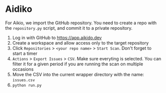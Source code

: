 # Aidiko

For Aikio, we import the GitHub repository. You need to create a repo with the `repository.py` script, and commit it to a private repository.

1. Log in with GitHub to https://app.aikido.dev
2. Create a workspace and allow access only to the target repository
3. Click `Repositories` > `<your repo name>` > `Start Scan`. Don't forget to start a timer
4. `Actions` > `Export Issues` > `CSV`. Make sure everyting is selected. You can filter it for a given period if you are running the scan on multiple occasions
5. Move the CSV into the current wrapper directory with the name: `issues.csv`
6. `python run.py`
